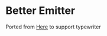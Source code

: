 # Better Emitter

Ported from [Here](https://github.com/SinisterRectus/Discordia/blob/master/libs/utils/Emitter.lua) to support typewriter